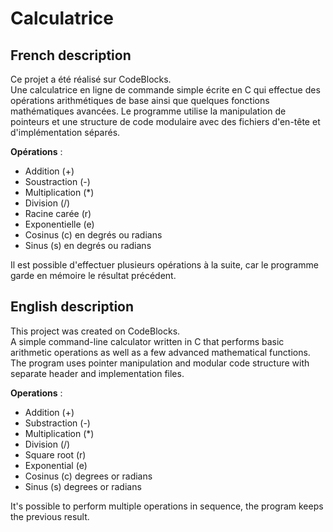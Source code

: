 # Calculatrice

## French description
Ce projet a été réalisé sur CodeBlocks.  
Une calculatrice en ligne de commande simple écrite en C qui effectue des opérations arithmétiques de base ainsi que quelques fonctions mathématiques avancées. Le programme utilise la manipulation de pointeurs et une structure de code modulaire avec des fichiers d'en-tête et d'implémentation séparés.

**Opérations** :  
- Addition (+)
- Soustraction (-)
- Multiplication (*)
- Division (/)
- Racine carée (r)
- Exponentielle (e)
- Cosinus (c) en degrés ou radians
- Sinus (s) en degrés ou radians

Il est possible d'effectuer plusieurs opérations à la suite, car le programme garde en mémoire le résultat précédent.

## English description
This project was created on CodeBlocks.  
A simple command-line calculator written in C that performs basic arithmetic operations as well as a few advanced mathematical functions. The program uses pointer manipulation and modular code structure with separate header and implementation files.  

**Operations** :  
- Addition (+)
- Substraction (-)
- Multiplication (*)
- Division (/)
- Square root (r)
- Exponential (e)
- Cosinus (c) degrees or radians
- Sinus (s) degrees or radians

It's possible to perform multiple operations in sequence, the program keeps the previous result.
